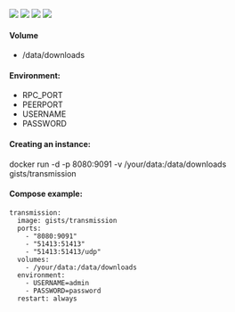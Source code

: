 ![](https://img.shields.io/badge/Transmission-2.92-brightgreen.svg) ![](https://img.shields.io/badge/Alpine-3.4-brightgreen.svg) ![](https://img.shields.io/docker/stars/gists/transmission.svg) ![](https://img.shields.io/docker/pulls/gists/transmission.svg)

#### Volume

- /data/downloads

#### Environment:

- RPC_PORT
- PEERPORT
- USERNAME
- PASSWORD

#### Creating an instance:

docker run -d -p 8080:9091 -v /your/data:/data/downloads gists/transmission

#### Compose example:

    transmission:
      image: gists/transmission
      ports:
        - "8080:9091"
        - "51413:51413"
        - "51413:51413/udp"
      volumes:
        - /your/data:/data/downloads
      environment:
        - USERNAME=admin
        - PASSWORD=password
      restart: always